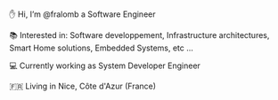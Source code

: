 :raised_hand:  Hi, I’m @fralomb a Software Engineer

:books:  Interested in: Software developpement, Infrastructure architectures, Smart Home solutions, Embedded Systems, etc ...

:computer:  Currently working as System Developer Engineer

:fr:  Living in Nice, Côte d'Azur (France)


<!---
fralomb/fralomb is a ✨ special ✨ repository because its `README.md` (this file) appears on your GitHub profile.
You can click the Preview link to take a look at your changes.
--->
